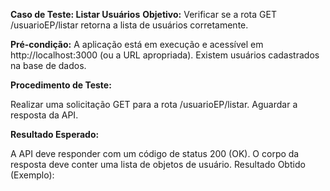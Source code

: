 **Caso de Teste: Listar Usuários**
**Objetivo:** Verificar se a rota GET /usuarioEP/listar retorna a lista de usuários corretamente.

**Pré-condição:** A aplicação está em execução e acessível em http://localhost:3000 (ou a URL apropriada). Existem usuários cadastrados na base de dados.

**Procedimento de Teste:**

Realizar uma solicitação GET para a rota /usuarioEP/listar.
Aguardar a resposta da API.

**Resultado Esperado:**

A API deve responder com um código de status 200 (OK).
O corpo da resposta deve conter uma lista de objetos de usuário.
Resultado Obtido (Exemplo):
